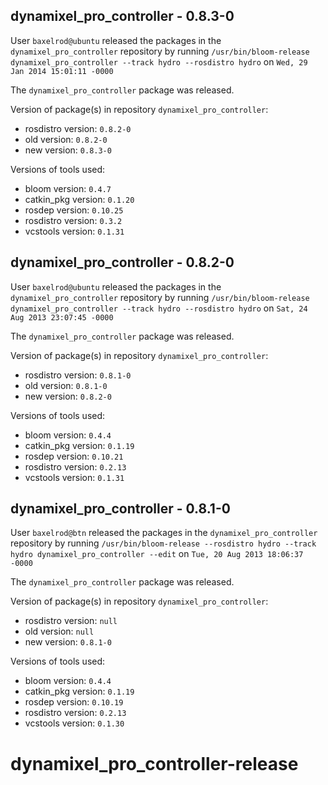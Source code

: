## dynamixel_pro_controller - 0.8.3-0

User `baxelrod@ubuntu` released the packages in the `dynamixel_pro_controller` repository by running `/usr/bin/bloom-release dynamixel_pro_controller --track hydro --rosdistro hydro` on `Wed, 29 Jan 2014 15:01:11 -0000`

The `dynamixel_pro_controller` package was released.

Version of package(s) in repository `dynamixel_pro_controller`:
- rosdistro version: `0.8.2-0`
- old version: `0.8.2-0`
- new version: `0.8.3-0`

Versions of tools used:
- bloom version: `0.4.7`
- catkin_pkg version: `0.1.20`
- rosdep version: `0.10.25`
- rosdistro version: `0.3.2`
- vcstools version: `0.1.31`


## dynamixel_pro_controller - 0.8.2-0

User `baxelrod@ubuntu` released the packages in the `dynamixel_pro_controller` repository by running `/usr/bin/bloom-release dynamixel_pro_controller --track hydro --rosdistro hydro` on `Sat, 24 Aug 2013 23:07:45 -0000`

The `dynamixel_pro_controller` package was released.

Version of package(s) in repository `dynamixel_pro_controller`:
- rosdistro version: `0.8.1-0`
- old version: `0.8.1-0`
- new version: `0.8.2-0`

Versions of tools used:
- bloom version: `0.4.4`
- catkin_pkg version: `0.1.19`
- rosdep version: `0.10.21`
- rosdistro version: `0.2.13`
- vcstools version: `0.1.31`


## dynamixel_pro_controller - 0.8.1-0

User `baxelrod@btn` released the packages in the `dynamixel_pro_controller` repository by running `/usr/bin/bloom-release --rosdistro hydro --track hydro dynamixel_pro_controller --edit` on `Tue, 20 Aug 2013 18:06:37 -0000`

The `dynamixel_pro_controller` package was released.

Version of package(s) in repository `dynamixel_pro_controller`:
- rosdistro version: `null`
- old version: `null`
- new version: `0.8.1-0`

Versions of tools used:
- bloom version: `0.4.4`
- catkin_pkg version: `0.1.19`
- rosdep version: `0.10.19`
- rosdistro version: `0.2.13`
- vcstools version: `0.1.30`


dynamixel_pro_controller-release
================================
